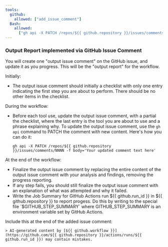 ```yaml
---
tools:
  github:
    allowed: ["add_issue_comment"]
  Bash:
    allowed:
      ["gh api -X PATCH /repos/${{ github.repository }}/issues/comments/:*"]
---
```


### Output Report implemented via GitHub Issue Comment

You will create one "output issue comment" on the GitHub issue, and update it as you progress. This will be the "output report" for the workflow.

Initially:

- The output issue comment should initially a checklist with only one entry indicating the first step you are about to perform. There should be no other items in the checklist.

During the workflow:

- Before each tool use, update the output issue comment, with a partial the checklist, where the last entry is the tool you are about to use and a phrase explaining why. To update the output issue comment, use the `gh api` command to PATCH the comment with new content. Here's how you can do it:
  ```
  gh api -X PATCH /repos/${{ github.repository }}/issues/comments/NNNN -f body='Your updated comment text here'
  ```

At the end of the workflow:

- Finalize the output issue comment by replacing the entire content of the output issue comment with your analysis and findings, removing the progress reporting.
- If any step fails, you should still finalize the output issue comment with an explanation of what was attempted and why it failed.
- Write the Job Summary for GitHub Actions run ${{ github.run_id }} in ${{ github.repository }} to report progess. Do this by writing to the special file `$GITHUB_STEP_SUMMARY` where GITHUB_STEP_SUMMARY is an environment variable set by GitHub Actions.

Include this at the end of the added issue comment:

```
> AI-generated content by [${{ github.workflow }}](https://github.com/${{ github.repository }}/actions/runs/${{ github.run_id }}) may contain mistakes.
```
